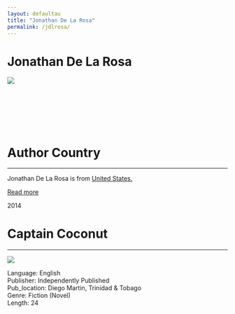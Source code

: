 ```yaml
---
layout: defaultau
title: "Jonathan De La Rosa"
permalink: /jdlrosa/
---
```

<!-- partial:index.partial.html -->
<div class="content">
    <h1>Jonathan De La Rosa</h1>
    <div class="quote">
        <div><img src="NA" class="logo"></div>
    </div>
    <div class="timeline">
        <div style="padding-bottom:100px;"></div>
        <div class="block">
            <div class="date right"><p class="right">  </p></div>
            <div class="dot"></div>
            <div class="left first">
            <div class="author_country">
                <h1>Author Country</h1><hr>
          <div class="aclocation">  <p>Jonathan De La Rosa is from <a href="http://localhost:4000/1">United States.</a></p></div>
              <div class="acreadmore">  <a href="NA" target="_blank">Read more</a></div>
            </div>
            </div>
        </div>
        <div class="block">
            <div class="date left"><p class="left">2014</p></div>
            <div class="dot"></div>
            <div class="right">
                <h1>Captain Coconut</h1><hr>
                <p><img src="https://m.media-amazon.com/images/I/51Kq3le9E-L._SX218_BO1,204,203,200_QL40_FMwebp_.jpg"></p>
                <p>
                Language: English<br/>
                Publisher: Independently Published<br/>
                Pub_location: Diego Martin, Trinidad & Tobago<br/>
                Genre: Fiction (Novel)<br/>
                Length: 24</p>
            </div>
        </div>
       <div id="footer">
